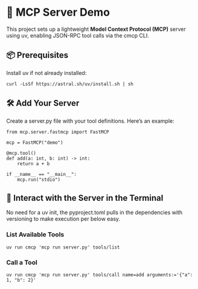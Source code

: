 # 🧠 MCP Server Demo 

This project sets up a lightweight **Model Context Protocol (MCP)** server using uv, enabling JSON-RPC tool calls via the cmcp CLI.
## **📦 Prerequisites**
Install uv if not already installed:
```
curl -LsSf https://astral.sh/uv/install.sh | sh
```
## 🛠️ Add Your Server
Create a server.py file with your tool definitions. Here’s an example:
```
from mcp.server.fastmcp import FastMCP

mcp = FastMCP("demo")

@mcp.tool()
def add(a: int, b: int) -> int:
    return a + b

if __name__ == "__main__":
    mcp.run("stdio")
```
## 🧪 Interact with the Server in the Terminal
No need for a uv init, the pyproject.toml pulls in the dependencies with versioning to make execution per below easy.
### List Available Tools
```
uv run cmcp 'mcp run server.py' tools/list
```
### Call a Tool 
```
uv run cmcp 'mcp run server.py' tools/call name=add arguments:='{"a": 1, "b": 2}'
```